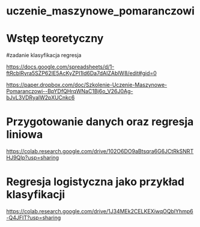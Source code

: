 # uczenie_maszynowe_pomaranczowi

# Wstęp teoretyczny

#zadanie klasyfikacja regresja

https://docs.google.com/spreadsheets/d/1-ftRcblRyra5SZP62IE5AcKyZPI1ld6Da7dAIZAblW8/edit#gid=0



https://paper.dropbox.com/doc/Szkolenie-Uczenie-Maszynowe-Pomaranczowi--BpYDfQHrqWNaC1Bj6o_V26J0Ag-bJvL3VDRyalW2pXUCnkc6


# Przygotowanie danych oraz regresja liniowa

https://colab.research.google.com/drive/102O6DO9aBtsqra6G6JCtRkSNRTHJ9QIp?usp=sharing

# Regresja logistyczna jako przykład klasyfikacji

https://colab.research.google.com/drive/1J34MEk2CELKEXiwqOQblYhmp6-Q4JFIT?usp=sharing
